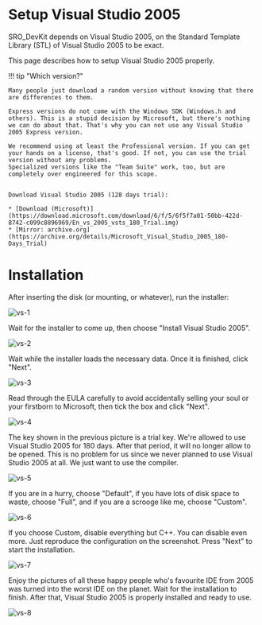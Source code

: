 # Setup Visual Studio 2005

SRO_DevKit depends on Visual Studio 2005, on the Standard Template Library (STL) of Visual Studio 2005 to be exact.

This page describes how to setup Visual Studio 2005 properly.

!!! tip "Which version?"

    Many people just download a random version without knowing that there are differences to them. 

    Express versions do not come with the Windows SDK (Windows.h and others). This is a stupid decision by Microsoft, but there's nothing we can do about that. That's why you can not use any Visual Studio 2005 Express version.

    We recommend using at least the Professional version. If you can get your hands on a license, that's good. If not, you can use the trial version without any problems.
    Specialized versions like the "Team Suite" work, too, but are completely over engineered for this scope.

    
    Download Visual Studio 2005 (128 days trial):

    * [Download (Microsoft)](https://download.microsoft.com/download/6/f/5/6f5f7a01-50bb-422d-8742-c099c8896969/En_vs_2005_vsts_180_Trial.img)
    * [Mirror: archive.org](https://archive.org/details/Microsoft_Visual_Studio_2005_180-Days_Trial)

# Installation

After inserting the disk (or mounting, or whatever), run the installer:

![vs-1](vs-2005-1.png)

Wait for the installer to come up, then choose "Install Visual Studio 2005".

![vs-2](vs-2005-2.png)

Wait while the installer loads the necessary data. Once it is finished, click "Next".

![vs-3](vs-2005-3.png)

Read through the EULA carefully to avoid accidentally selling your soul or 
your firstborn to Microsoft, then tick the box and click "Next".

![vs-4](vs-2005-4.png)

The key shown in the previous picture is a trial key. We're allowed to use Visual Studio 2005 for 180 days. After that period, it will no longer allow to be opened. This is no problem for us since we never planned to use Visual Studio 2005 at all. We just want to use the compiler.

![vs-5](vs-2005-5.png)

If you are in a hurry, choose "Default", if you have lots of disk space to waste, choose "Full", and if you are a scrooge like me, choose "Custom".

![vs-6](vs-2005-6.png)

If you choose Custom, disable everything but C++. You can disable even more. Just reproduce the configuration on the screenshot. Press "Next" to start the installation.

![vs-7](vs-2005-7.png)

Enjoy the pictures of all these happy people who's favourite IDE from 2005 was turned into the worst IDE on the planet. Wait for the installation to finish. After that, Visual Studio 2005 is properly installed and ready to use.

![vs-8](vs-2005-8.png)

